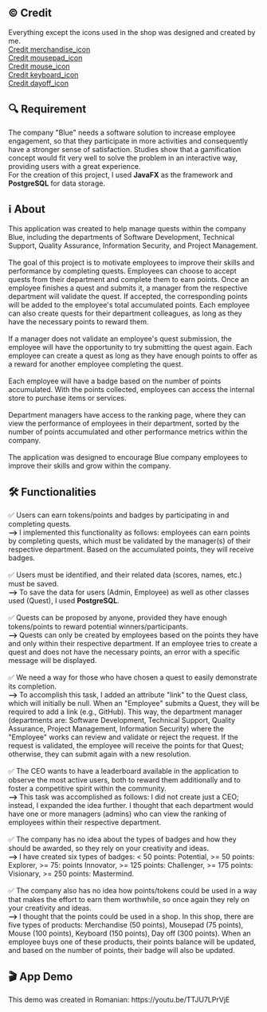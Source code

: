 <h2> © Credit </h2>
Everything except the icons used in the shop was designed and created by me.
<br>
<a href="https://www.flaticon.com/free-icon/merchandise_4047583?term=merchandise&page=1&position=1&origin=tag&related_id=4047583">Credit merchandise_icon</a>
<br>
<a href="https://www.vecteezy.com/png/1203943-mouse-pad-computer">Credit mousepad_icon</a>
<br>
<a href="https://www.flaticon.com/free-icon/mouse_10335248?term=mouse&page=1&position=15&origin=tag&related_id=10335248">Credit mouse_icon</a>
<br>
<a href="https://www.flaticon.com/free-icon/keyboard_2263611?term=keyboard&page=1&position=1&origin=tag&related_id=2263611">Credit keyboard_icon</a>
<br>
<a href="https://www.flaticon.com/free-icon/day-off_7174337?term=day+off&page=1&position=1&origin=search&related_id=7174337">Credit dayoff_icon</a>

<h2> 🔍 Requirement </h2>
The company "Blue" needs a software solution to increase employee engagement, so that they participate in more activities and consequently have a stronger sense of satisfaction. Studies show that a gamification concept would fit very well to solve the problem in an interactive way, providing users with a great experience.
<br>
For the creation of this project, I used <strong>JavaFX</strong> as the framework and <strong>PostgreSQL</strong> for data storage.
<br>

<h2> ℹ️ About </h2>
This application was created to help manage quests within the company Blue, including the departments of Software Development, Technical Support, Quality Assurance, Information Security, and Project Management.
<br>
<br>
The goal of this project is to motivate employees to improve their skills and performance by completing quests. Employees can choose to accept quests from their department and complete them to earn points. Once an employee finishes a quest and submits it, a manager from the respective department will validate the quest. If accepted, the corresponding points will be added to the employee's total accumulated points. Each employee can also create quests for their department colleagues, as long as they have the necessary points to reward them.
<br>
<br>
If a manager does not validate an employee's quest submission, the employee will have the opportunity to try submitting the quest again. Each employee can create a quest as long as they have enough points to offer as a reward for another employee completing the quest.
<br>
<br>
Each employee will have a badge based on the number of points accumulated. With the points collected, employees can access the internal store to purchase items or services.
<br>
<br>
Department managers have access to the ranking page, where they can view the performance of employees in their department, sorted by the number of points accumulated and other performance metrics within the company.
<br>
<br>
The application was designed to encourage Blue company employees to improve their skills and grow within the company.
<br>

<h2> 🛠️ Functionalities </h2>
✅ Users can earn tokens/points and badges by participating in and completing quests.
<br>
<strong> --> </strong> I implemented this functionality as follows: employees can earn points by completing quests, which must be validated by the manager(s) of their respective department. Based on the accumulated points, they will receive badges.
<br>
<br>
✅ Users must be identified, and their related data (scores, names, etc.) must be saved. 
<br>
<strong> --> </strong> To save the data for users (Admin, Employee) as well as other classes used (Quest), I used <strong>PostgreSQL</strong>.
<br>
<br>
✅ Quests can be proposed by anyone, provided they have enough tokens/points to reward potential winners/participants.
<br>
<strong> --> </strong> Quests can only be created by employees based on the points they have and only within their respective department. If an employee tries to create a quest and does not have the necessary points, an error with a specific message will be displayed.
<br>
<br>
✅ We need a way for those who have chosen a quest to easily demonstrate its completion. 
<br>
<strong> --> </strong> To accomplish this task, I added an attribute "link" to the Quest class, which will initially be null. When an "Employee" submits a Quest, they will be required to add a link (e.g., GitHub). This way, the department manager (departments are: Software Development, Technical Support, Quality Assurance, Project Management, Information Security) where the "Employee" works can review and validate or reject the request. If the request is validated, the employee will receive the points for that Quest; otherwise, they can submit again with a new resolution.
<br>
<br>
✅ The CEO wants to have a leaderboard available in the application to observe the most active users, both to reward them additionally and to foster a competitive spirit within the community. 
<br>
<strong> --> </strong> This task was accomplished as follows: I did not create just a CEO; instead, I expanded the idea further. I thought that each department would have one or more managers (admins) who can view the ranking of employees within their respective department.
<br>
<br>
✅ The company has no idea about the types of badges and how they should be awarded, so they rely on your creativity and ideas.
<br>
<strong> --> </strong> I have created six types of badges: < 50 points: Potential, >= 50 points: Explorer, >= 75: points Innovator, >= 125 points: Challenger, >= 175 points: Visionary, >= 250 points: Mastermind.
<br>
<br>
✅ The company also has no idea how points/tokens could be used in a way that makes the effort to earn them worthwhile, so once again they rely on your creativity and ideas. 
<br>
<strong> --> </strong> I thought that the points could be used in a shop. In this shop, there are five types of products: Merchandise (50 points), Mousepad (75 points), Mouse (100 points), Keyboard (150 points), Day off (300 points). When an employee buys one of these products, their points balance will be updated, and based on the number of points, their badge will also be updated.
<br>

<h2>🎬 App Demo</h2>
This demo was created in Romanian: 
https://youtu.be/TTJU7LPrVjE
